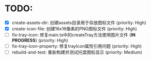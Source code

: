 # TODO:

- [x] create-assets-dir: 创建assets目录用于存放图标文件 (priority: High)
- [x] create-icon-file: 创建16x16像素的PNG图标文件 (priority: High)
- [ ] fix-tray-icon: 修复main.ts中的createTray方法使用图片文件 (**IN PROGRESS**) (priority: High)
- [ ] fix-tray-icon-property: 修复trayIcon属性引用问题 (priority: High)
- [ ] rebuild-and-test: 重新构建并测试托盘图标显示 (priority: Medium)
